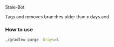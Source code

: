 Stale-Bot

Tags and removes branches older than x days.and

### How to use


```sh
./gradlew purge -Ddays=4